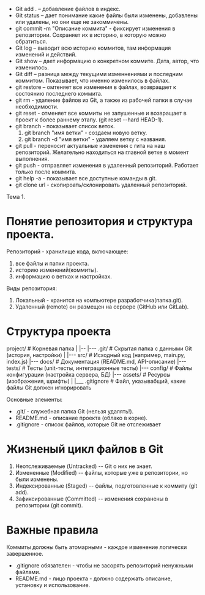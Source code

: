 - Git add . – добавление файлов в индекс.
- Git status – дает понимание какие файлы были изменены, добавлены или удалены, но они еще не закоммичены.
- git commit -m "Описание коммита" - фиксирует изменения в репозитории. Сохраняет их в историю, в которую можно обратиться.
- Git log – выводит всю историю коммитов, там информация изменений и действий.
- Git show – дает информацию о конкретном коммите. Дата, автор, что изменилось.
- Git diff – разница между текущими изменнениями и последним коммитом. Показывает, что именно изменилось в файлах.
- git restore – омтеняет все изменения в файлах, возвращает к состоянию последнего коммита. 
- git rm - удаление файлов из Git, а также из рабочей папки в случае необходимости.
- git reset - отменяет все коммиты не запушенные и возвращает в проект к более раннему этапу. (git reset --hard HEAD-1).
- git branch - показывает список веток.
    1. git branch "имя ветки" - создаем  новую ветку. 
    2. git branch -d "имя ветки" - удаляем ветку с названия. 
- git pull - переносит актуальные изменения с гита на наш репозиторий. Желательно находиться на главной ветке в момент выполнения.
- git push - отправляет изменения в удаленный репозиторий. Работает только после коммита.
- git help -a -  показывает все доступные команды в git.
- git clone url - скопироать/склонировать удаленный репозиторий.

Тема 1.
# Понятие репозитория и структура проекта.
Репозиторий - хранилище кода, включающее:
1. все файлы и папки проекта. 
2. историю изменений(коммиты).
3. информацию о ветках и настройках.   

Виды репозитория:
1. Локальный - хранится на компьютере разработчика(папка.git).
2. Удаленный (remote) он размещен на сервере (GitHub или GitLab).

# Структура проекта
project/         # Корневая папка
|
|--
|--- .git/       # Скрытая папка с данными Git (история, настройки)
|
|--- src/        # Исходный код (например, main.py, index.js)
|--- docs/       # Документация (README.md, API-описание)
|--- tests/      # Тесты (unit-тесты, интеграционные тесты)
|--- config/     # Файлы конфигурации (настройка сервера, БД)
|--- assets/     # Ресурсы (изображения, шрифты)
|
|___ .gitignore  # Файл, указывабщий, какие файлы Git должен игнорировать 

Основные элементы:
 - .git/ - служебная папка Git (нельзя удалять!).
 - README.md - описание проекта (облако в корне).
 - .gitignore - список файлов, которые Git не отслеживает

 # Жизненый цикл файлов в Git
 1. Неотслеживаемые (Untracked) -- Git о них не знает.
 2. Измененные (Modified) -- файлы, которые уже в репозитории, но были изменены.
 3. Индексированные (Staged) --  файлы, подготовленные к коммиту (git add).
 4. Зафиксированные (Committed) -- изменения сохранены в репозитории (git commit).

 # Важные правила 
 Коммиты должны быть атомарными - каждое изменение логически завершенное.
 - .gitignore обязателен - чтобы не засорять репозиторий ненужными файлами.
 - README.md - лицо проекта - должно содержать описание, установку и использование.